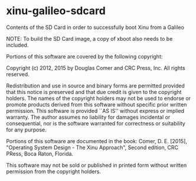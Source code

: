 # xinu-galileo-sdcard
Contents of the SD Card in order to successfully boot Xinu from a Galileo

NOTE: To build the SD Card image, a copy of xboot also needs to be included.


Portions of this software are covered by the following copyright:

Copyright (c) 2012, 2015 by Douglas Comer and CRC Press, Inc. All rights reserved.

Redistribution and use in source and binary forms are permitted provided that this notice is preserved and that due credit is given to the copyright holders. The names of the copyright holders may not be used to endorse or promote products derived from this software without specific prior written permission. This software is provided ``AS IS'' without express or implied warranty. The author assumes no liability for damages incidental or consequential, nor is the software warranted for correctness or suitability for any purpose.

Portions of this software are documented in the book: Comer, D. E. [2015], "Operating System Design - The Xinu Approach", Second edition, CRC PRess, Boca Raton, Florida.

This software may not be sold or published in printed form without written permission from the copyright holders.
